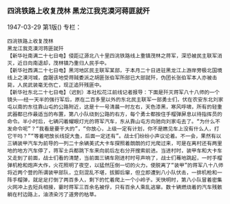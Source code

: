 ### 四洮铁路上收复茂林  黑龙江我克漠河蒋匪就歼

1947-03-29
第1版()
专栏：

    四洮铁路上收复茂林
    黑龙江我克漠河蒋匪就歼
    【新华社南满二十七日电】侵距辽源北八十里四洮铁路线上重镇茂林之蒋军，深恐被民主联军消灭，近日向南退却，茂林镇乃重归人民手中。
    【新华社西满二十七日电】黑河地区民主联军某部，于本月二十日进驻黑龙江上游岸旁极北国境线上之漠河城，盘踞该地受蒋贼委派之胡匪张伯军所部已大部就歼，伪团长张伯军本人亦被击毙，人民武装毫无伤亡，现正追歼残匪中。
    【新华社东北二十七日电】（迟到）本社松花江前线记者报导：下面是歼灭蒋军八十八师的一个镜头——经一天半的强行军后，原在二百多里以外的东北民主联军一部勇士们，伏在农安东北刘家屯以南的东往靠山屯的公路附近，这是十一号清晨一时左右，天色漆黑，寒风呼啸，所有的轻重武器都已作最适当的布置，第八小队绕到公路的右方，每个勇士都按住手榴弹屏息以待指挥员的命令。半小时后，七辆闪着耀眼灯光的蒋军汽车，东从靠山屯方向驰向刘家屯去了。“为什么不发命令呢”？“我看是要干大的”，“你放心，上级一定有计划，你不是瞧见车上没有什么人，打它干吗？”“等着吧放长线捉大鱼，后面一定还有”。战士们纷纷小声议论着。不一会，果然有以三辆装甲汽车为前导的一列二十余辆美式大卡车探照着朗朗的灯光爬过来，可是在离村还有两里地的地方汽车停了，蒋军士兵都跳下车来向前后左右分开搜索前进。当进村时，装甲车和大卡车又走到了前面，战士们看的清楚，当前面三辆车刚进村时号声响了，战士们蓦地跳起，一时手榴弹机枪和炮声大作，火花照明了夜空，以猛然压倒一切的火力，使脱离了“装甲”的蒋军八十八师将近两个营的所谓装甲部队，立刻混乱不堪，拔脚后窜，但立即遭到八小队伏击，一排机枪和一阵手榴弹，就足足打倒了两百多人，剩下的忙着爬上一个小岭子。天快明时，第八小队冒着密集火网冲上去短兵相接，霎时蒋军三百余名被俘，只有百余人乘乱逃窜。数十辆燃烧着的汽车残骸躺在村边路上，油渍染污了道旁的枯草。
